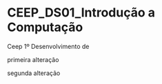 # CEEP_DS01_Introdução a Computação
Ceep 1º Desenvolvimento de 

primeira alteração

segunda alteração

